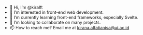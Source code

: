 - 👋 Hi, I’m @kiralft
- 👀 I’m interested in front-end web development.
- 🌱 I’m currently learning front-end frameworks, especially Svelte.
- 💞️ I’m looking to collaborate on many projects.
- 📫 How to reach me? Email me at kirana.alfatianisa@ui.ac.id

<!---
kiralft/kiralft is a ✨ special ✨ repository because its `README.md` (this file) appears on your GitHub profile.
You can click the Preview link to take a look at your changes.
--->
